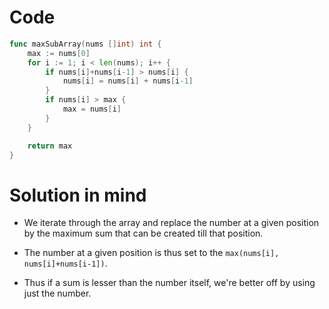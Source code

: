 Code
====

```go
func maxSubArray(nums []int) int {
	max := nums[0]
	for i := 1; i < len(nums); i++ {
		if nums[i]+nums[i-1] > nums[i] {
			nums[i] = nums[i] + nums[i-1]
		}
		if nums[i] > max {
			max = nums[i]
		}
	}

	return max
}
```

Solution in mind
================

-	We iterate through the array and replace the number at a given position by the maximum sum that can be created till that position.

-	The number at a given position is thus set to the `max(nums[i], nums[i]+nums[i-1])`.

-	Thus if a sum is lesser than the number itself, we're better off by using just the number.
